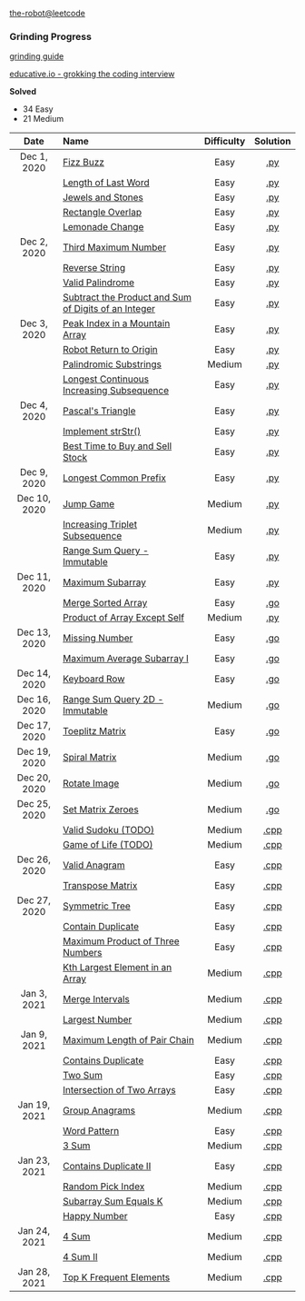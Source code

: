 [the-robot@leetcode](https://leetcode.com/the-robot/)

### Grinding Progress

[grinding guide](https://www.reddit.com/r/cscareerquestions/comments/6luszf/a_leetcode_grinding_guide/)

[educative.io - grokking the coding interview](https://github.com/the-robot/coding-challenges/tree/master/leet-code/educative.io)

**Solved**
- 34 Easy
- 21 Medium

| Date | Name | Difficulty | Solution |
|:----:|:-----|:----------:|:--------:|
| Dec 1, 2020 | [Fizz Buzz](https://leetcode.com/problems/fizz-buzz/) | Easy | [.py](https://github.com/the-robot/coding-challenges/blob/master/leet-code/interviews.school/01-simple-problems/fizzbuzz.py) |
| | [Length of Last Word](https://leetcode.com/problems/length-of-last-word/) | Easy | [.py](https://github.com/the-robot/coding-challenges/blob/master/leet-code/interviews.school/01-simple-problems/length-of-last-word.py) |
| | [Jewels and Stones](https://leetcode.com/problems/jewels-and-stones/) | Easy | [.py](https://github.com/the-robot/coding-challenges/blob/master/leet-code/interviews.school/01-simple-problems/jewels-and-stones.py) |
| | [Rectangle Overlap](https://leetcode.com/problems/rectangle-overlap/) | Easy | [.py](https://github.com/the-robot/coding-challenges/blob/master/leet-code/interviews.school/01-simple-problems/rectangle-overlap.py) |
| | [Lemonade Change](https://leetcode.com/problems/lemonade-change/) | Easy | [.py](https://github.com/the-robot/coding-challenges/blob/master/leet-code/interviews.school/01-simple-problems/lemonade-change.py) |
| Dec 2, 2020 | [Third Maximum Number](https://leetcode.com/problems/third-maximum-number/) | Easy | [.py](https://github.com/the-robot/coding-challenges/blob/master/leet-code/interviews.school/02-loops/third-maximum-number.py) |
| | [Reverse String](https://leetcode.com/problems/reverse-string/) | Easy | [.py](https://github.com/the-robot/coding-challenges/blob/master/leet-code/interviews.school/02-loops/reverse-string.py) |
| | [Valid Palindrome](https://leetcode.com/problems/valid-palindrome/) | Easy | [.py](https://github.com/the-robot/coding-challenges/blob/master/leet-code/interviews.school/02-loops/valid-palindrome.py) |
| | [Subtract the Product and Sum of Digits of an Integer](https://leetcode.com/problems/subtract-the-product-and-sum-of-digits-of-an-integer/) | Easy | [.py](https://github.com/the-robot/coding-challenges/blob/master/leet-code/interviews.school/02-loops/subtract-the-product-and-sum-of-digits-of-an-integer.py) |
| Dec 3, 2020 | [Peak Index in a Mountain Array](https://leetcode.com/problems/peak-index-in-a-mountain-array/) | Easy | [.py](https://github.com/the-robot/coding-challenges/blob/master/leet-code/interviews.school/02-loops/peak-index-in-a-mountain-array.py) |
| | [Robot Return to Origin](https://leetcode.com/problems/robot-return-to-origin/) | Easy | [.py](https://github.com/the-robot/coding-challenges/blob/master/leet-code/interviews.school/02-loops/robot-return-to-origin.py) |
| | [Palindromic Substrings](https://leetcode.com/problems/palindromic-substrings/) | Medium | [.py](https://github.com/the-robot/coding-challenges/blob/master/leet-code/interviews.school/02-loops/palindromic-substrings.py) |
| | [Longest Continuous Increasing Subsequence](https://leetcode.com/problems/longest-continuous-increasing-subsequence/) | Easy | [.py](https://github.com/the-robot/coding-challenges/blob/master/leet-code/interviews.school/02-loops/longest-continuous-increasing-subsequence.py) |
| Dec 4, 2020 | [Pascal's Triangle](https://leetcode.com/problems/pascals-triangle/) | Easy | [.py](https://github.com/the-robot/coding-challenges/blob/master/leet-code/interviews.school/02-loops/pascal-triangle.py) |
| | [Implement strStr()](https://leetcode.com/problems/implement-strstr/) | Easy | [.py](https://github.com/the-robot/coding-challenges/blob/master/leet-code/interviews.school/02-loops/implement-strstr.py) |
| | [Best Time to Buy and Sell Stock](https://leetcode.com/problems/best-time-to-buy-and-sell-stock/) | Easy | [.py](https://github.com/the-robot/coding-challenges/blob/master/leet-code/interviews.school/02-loops/best-time-to-buy-and-sell-stock.py) |
| Dec 9, 2020 | [Longest Common Prefix](https://leetcode.com/problems/longest-common-prefix/) | Easy | [.py](https://github.com/the-robot/coding-challenges/blob/master/leet-code/interviews.school/02-loops/longest-common-prefix.py) |
| Dec 10, 2020 | [Jump Game](https://leetcode.com/problems/jump-game/) | Medium | [.py](https://github.com/the-robot/coding-challenges/blob/master/leet-code/interviews.school/02-loops/jump-game.py) |
| | [Increasing Triplet Subsequence](https://leetcode.com/problems/increasing-triplet-subsequence/) | Medium | [.py](https://github.com/the-robot/coding-challenges/blob/master/leet-code/interviews.school/02-loops/increasing-triplet-subsequence.py) |
| | [Range Sum Query - Immutable](https://leetcode.com/problems/range-sum-query-immutable/) | Easy | [.py](https://github.com/the-robot/coding-challenges/blob/master/leet-code/interviews.school/03-array/range-sum-query-immutable.py) |
| Dec 11, 2020 | [Maximum Subarray](https://leetcode.com/problems/maximum-subarray/) | Easy | [.py](https://github.com/the-robot/coding-challenges/blob/master/leet-code/interviews.school/03-array/maximum-subarray.py) |
| | [Merge Sorted Array](https://leetcode.com/problems/merge-sorted-array/) | Easy | [.go](https://github.com/the-robot/coding-challenges/blob/master/leet-code/interviews.school/03-array/merge-sorted-array.go) |
| | [Product of Array Except Self](https://leetcode.com/problems/product-of-array-except-self/) | Medium | [.py](https://github.com/the-robot/coding-challenges/blob/master/leet-code/interviews.school/03-array/product-of-array-except-self.py) |
| Dec 13, 2020 | [Missing Number](https://leetcode.com/problems/missing-number/) | Easy | [.go](https://github.com/the-robot/coding-challenges/blob/master/leet-code/interviews.school/03-array/missing-number.go) |
| | [Maximum Average Subarray I](https://leetcode.com/problems/maximum-average-subarray-i/) | Easy | [.go](https://github.com/the-robot/coding-challenges/blob/master/leet-code/interviews.school/03-array/maximum-average-subarray-i.go) |
| Dec 14, 2020 | [Keyboard Row](https://leetcode.com/problems/keyboard-row/) | Easy | [.go](https://github.com/the-robot/coding-challenges/blob/master/leet-code/interviews.school/03-array/keyboard-row.go) |
| Dec 16, 2020 | [Range Sum Query 2D - Immutable](https://leetcode.com/problems/range-sum-query-2d-immutable/) | Medium | [.go](https://github.com/the-robot/coding-challenges/blob/master/leet-code/interviews.school/03-array/range-sum-query-2d-immutable.go) |
| Dec 17, 2020 | [Toeplitz Matrix](https://leetcode.com/problems/toeplitz-matrix/) | Easy | [.go](https://github.com/the-robot/coding-challenges/blob/master/leet-code/interviews.school/03-array/toeplitz-matrix.go) |
| Dec 19, 2020 | [Spiral Matrix](https://leetcode.com/problems/spiral-matrix/) | Medium | [.go](https://github.com/the-robot/coding-challenges/blob/master/leet-code/interviews.school/03-array/spiral-matrix.go) |
| Dec 20, 2020 | [Rotate Image](https://leetcode.com/problems/rotate-image/) | Medium | [.go](https://github.com/the-robot/coding-challenges/blob/master/leet-code/interviews.school/03-array/rotate-image.go) |
| Dec 25, 2020 | [Set Matrix Zeroes](https://leetcode.com/problems/set-matrix-zeroes/) | Medium | [.go](https://github.com/the-robot/coding-challenges/blob/master/leet-code/interviews.school/03-array/set-matrix-zeros.go) |
| | [Valid Sudoku (TODO)](https://leetcode.com/problems/valid-sudoku/) | Medium | [.cpp](#) |
| | [Game of Life (TODO)](https://leetcode.com/problems/game-of-life/) | Medium | [.cpp](#) |
| Dec 26, 2020 | [Valid Anagram](https://leetcode.com/problems/valid-anagram/) | Easy | [.cpp](https://github.com/the-robot/coding-challenges/blob/master/leet-code/interviews.school/04-sorting/valid-anagram.cpp) |
| | [Transpose Matrix](https://leetcode.com/problems/transpose-matrix/) | Easy | [.cpp](https://github.com/the-robot/coding-challenges/blob/master/leet-code/interviews.school/randoms/transpose-matrix.cpp) |
| Dec 27, 2020 | [Symmetric Tree](https://leetcode.com/problems/symmetric-tree/) | Easy | [.cpp](https://github.com/the-robot/coding-challenges/blob/master/leet-code/interviews.school/randoms/symmetric-tree.cpp) |
| | [Contain Duplicate](https://leetcode.com/problems/contains-duplicate/) | Easy | [.cpp](https://github.com/the-robot/coding-challenges/blob/master/leet-code/interviews.school/04-sorting/contain-duplicate.cpp) |
| | [Maximum Product of Three Numbers](https://leetcode.com/problems/maximum-product-of-three-numbers/) | Easy | [.cpp](https://github.com/the-robot/coding-challenges/blob/master/leet-code/interviews.school/04-sorting/maximum-product-of-three-numbers.cpp) |
| | [Kth Largest Element in an Array](https://leetcode.com/problems/kth-largest-element-in-an-array/) | Medium | [.cpp](https://github.com/the-robot/coding-challenges/blob/master/leet-code/interviews.school/04-sorting/kth-largest-element-in-an-array.cpp) |
| Jan 3, 2021 | [Merge Intervals](https://leetcode.com/problems/merge-intervals/) | Medium | [.cpp](https://github.com/the-robot/coding-challenges/blob/master/leet-code/interviews.school/04-sorting/merge-intervals.cpp) |
| | [Largest Number](https://leetcode.com/problems/largest-number/) | Medium | [.cpp](https://github.com/the-robot/coding-challenges/blob/master/leet-code/interviews.school/04-sorting/largest-number.cpp) |
| Jan 9, 2021 | [Maximum Length of Pair Chain](https://leetcode.com/problems/maximum-length-of-pair-chain/) | Medium | [.cpp](https://github.com/the-robot/coding-challenges/blob/master/leet-code/interviews.school/04-sorting/maximum-length-of-pair-chain.cpp) |
| | [Contains Duplicate](https://leetcode.com/problems/contains-duplicate/) | Easy | [.cpp](https://github.com/the-robot/coding-challenges/blob/master/leet-code/interviews.school/04-sorting/contain-duplicate.cpp) |
| | [Two Sum](https://leetcode.com/problems/two-sum/) | Easy | [.cpp](https://github.com/the-robot/coding-challenges/blob/master/leet-code/interviews.school/05-sets-and-maps/two-sum.cpp) |
| | [Intersection of Two Arrays](https://leetcode.com/problems/intersection-of-two-arrays/) | Easy | [.cpp](https://github.com/the-robot/coding-challenges/blob/master/leet-code/interviews.school/05-sets-and-maps/intersection-of-two-arrays.cpp) |
| Jan 19, 2021 | [Group Anagrams](https://leetcode.com/problems/group-anagrams/) | Medium | [.cpp](https://github.com/the-robot/coding-challenges/blob/master/leet-code/interviews.school/05-sets-and-maps/group-anagrams.cpp) |
| | [Word Pattern](https://leetcode.com/problems/word-pattern/) | Easy | [.cpp](https://github.com/the-robot/coding-challenges/blob/master/leet-code/interviews.school/05-sets-and-maps/word-pattern.cpp) |
| | [3 Sum](https://leetcode.com/problems/3sum/) | Medium | [.cpp](https://github.com/the-robot/coding-challenges/blob/master/leet-code/interviews.school/05-sets-and-maps/3sum.cpp) |
| Jan 23, 2021 | [Contains Duplicate II](https://leetcode.com/problems/contains-duplicate-ii/) | Easy | [.cpp](https://github.com/the-robot/coding-challenges/blob/master/leet-code/interviews.school/05-sets-and-maps/contains-duplicate-ii.cpp) |
| | [Random Pick Index](https://leetcode.com/problems/random-pick-index/) | Medium | [.cpp](https://github.com/the-robot/coding-challenges/blob/master/leet-code/interviews.school/05-sets-and-maps/random-pick-index.cpp) |
| | [Subarray Sum Equals K](https://leetcode.com/problems/subarray-sum-equals-k/) | Medium | [.cpp](https://github.com/the-robot/coding-challenges/blob/master/leet-code/interviews.school/05-sets-and-maps/subarray-sum-equals-k.cpp) |
| | [Happy Number](https://leetcode.com/problems/happy-number/) | Easy | [.cpp](https://github.com/the-robot/coding-challenges/blob/master/leet-code/interviews.school/05-sets-and-maps/happy-number.cpp) |
| Jan 24, 2021 | [4 Sum](https://leetcode.com/problems/4sum/) | Medium | [.cpp](https://github.com/the-robot/coding-challenges/blob/master/leet-code/interviews.school/05-sets-and-maps/4sum.cpp) |
| | [4 Sum II](https://leetcode.com/problems/4sum-ii/) | Medium | [.cpp](https://github.com/the-robot/coding-challenges/blob/master/leet-code/interviews.school/05-sets-and-maps/4sum-ii.cpp) |
| Jan 28, 2021 | [Top K Frequent Elements](https://leetcode.com/problems/top-k-frequent-elements/) | Medium | [.cpp](https://github.com/the-robot/coding-challenges/blob/master/leet-code/interviews.school/05-sets-and-maps/top-k-frequent-elements.cpp) |
